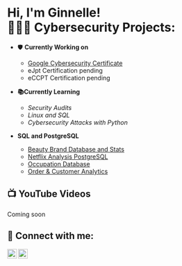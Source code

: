 <h1>Hi, I'm Ginnelle! <br/><a
<h2> 👩🏾‍💻 Cybersecurity Projects:</h2>

- 🛡️ <b>Currently Working on</b>
    - [Google Cybersecurity Certificate](https://coursera.org/share/6a05ab7986ce7d8bafea52f505adb088)
    - eJpt Certification pending
    - eCCPT Certification pending

- <b>📚Currently Learning</b>
     - <i>Security Audits</i>
     - <i>Linux and SQL</i>
     - <i>Cybersecurity Attacks with Python</i>

- <b>SQL and PostgreSQL</b>
   - [Beauty Brand Database and Stats](https://github.com/gcrobinson/SQL/blob/main/Beauty%20Brand%20Database%20and%20Stats)
   - [Netflix Analysis PostgreSQL](https://github.com/gcrobinson/SQL/blob/main/Netflix%20Analysis%20PostgreSQL)
   - [Occupation Database](https://github.com/gcrobinson/SQL/blob/main/Occupation%20Database)
   - [Order & Customer Analytics](https://github.com/gcrobinson/SQL/blob/main/Order%20%26%20Customer%20Analytics)


<h2>📺  YouTube Videos</h2>
Coming soon

<h2> 🤳 Connect with me:</h2>

[<img align="left" alt="JoshMadakor | YouTube" width="22px" src="https://cdn.jsdelivr.net/npm/simple-icons@v3/icons/youtube.svg" />][youtube]
[<img align="left" alt="JoshMadakor | LinkedIn" width="22px" src="https://cdn.jsdelivr.net/npm/simple-icons@v3/icons/linkedin.svg" />][linkedin]

[youtube]: https://www.youtube.com/@GinnelleRobinson
[linkedin]: https://www.linkedin.com/in/ginnelle-c-robinson/

<!--
**joshmadakor1/joshmadakor1** is a ✨ _special_ ✨ repository because its `README.md` (this file) appears on your GitHub profile.

Here are some ideas to get you started:

- 🔭 I’m currently working on ...
- 🌱 I’m currently learning ...
- 👯 I’m looking to collaborate on ...
- 🤔 I’m looking for help with ...
- 💬 Ask me about ...
- 📫 How to reach me: ...
- 😄 Pronouns: ...
- ⚡ Fun fact: ...
-->
